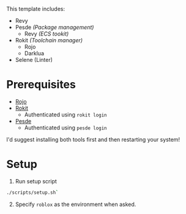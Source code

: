 This template includes:

- Revy
- Pesde *(Package management)*
    - Revy *(ECS tookit)*
- Rokit *(Toolchain manager)*
    - Rojo
    - Darklua
- Selene (Linter)

# Prerequisites

- [Rojo](https://rojo.space)
- [Rokit](https://github.com/rojo-rbx/rokit)
    - Authenticated using `rokit login`
- [Pesde](https://docs.pesde.dev/installation/)
    - Authenticated using `pesde login`

I'd suggest installing both tools first and then restarting your system!

# Setup

1. Run setup script

```bash
./scripts/setup.sh`
```

2. Specify `roblox` as the environment when asked.